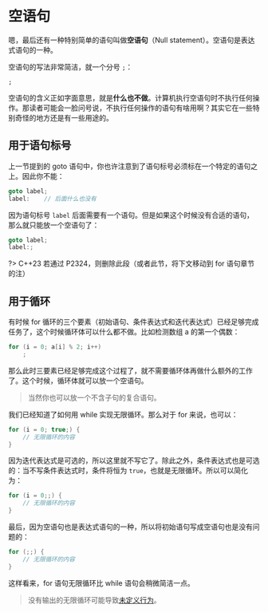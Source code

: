 # 空语句

嗯，最后还有一种特别简单的语句叫做**空语句**（Null statement）。空语句是表达式语句的一种。

空语句的写法非常简洁，就一个分号 `;`：

```sdsc
;
```

空语句的含义正如字面意思，就是**什么也不做**。计算机执行空语句时不执行任何操作。那读者可能会一脸问号说，不执行任何操作的语句有啥用啊？其实它在一些特别奇怪的地方还是有一些用途的。

## 用于语句标号

上一节提到的 goto 语句中，你也许注意到了语句标号必须标在一个特定的语句之上。因此你不能：
```cpp
goto label;
label:    // 后面什么也没有
```
因为语句标号 `label` 后面需要有一个语句。但是如果这个时候没有合适的语句，那么就只能放一个空语句了：
```cpp
goto label;
label:;
```

?> C++23 若通过 P2324，则删除此段（或者此节，将下文移动到 for 语句章节的注）

## 用于循环

有时候 for 循环的三个要素（初始语句、条件表达式和迭代表达式）已经足够完成任务了，这个时候循环体可以什么都不做。比如检测数组 a 的第一个偶数：
```cpp
for (i = 0; a[i] % 2; i++)
    ;
```
那么此时三要素已经足够完成这个过程了，就不需要循环体再做什么额外的工作了。这个时候，循环体就可以放一个空语句。

> 当然你也可以放一个不含子句的复合语句。

我们已经知道了如何用 while 实现无限循环。那么对于 for 来说，也可以：
```cpp
for (i = 0; true;) {
    // 无限循环的内容
}
```
因为迭代表达式是可选的，所以这里就不写它了。除此之外，条件表达式也是可选的：当不写条件表达式时，条件将恒为 `true`，也就是无限循环。所以可以简化为：
```cpp
for (i = 0;;) {
    // 无限循环的内容
}
```
最后，因为空语句也是表达式语句的一种，所以将初始语句写成空语句也是没有问题的：
```cpp
for (;;) {
    // 无限循环的内容
}
```
这样看来，for 语句无限循环比 while 语句会稍微简洁一点。

> 没有输出的无限循环可能导致[未定义行为](/ch02/part2/incdec_operator.md#未定义行为)。
